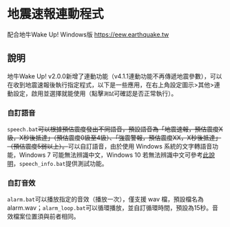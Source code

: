 # 地震速報連動程式
配合地牛Wake Up! Windows版 https://eew.earthquake.tw

## 說明
地牛Wake Up! v2.0.0新增了連動功能（v4.1.1連動功能不再傳遞地震參數），可以在收到地震速報後執行指定程式，以下是一些應用，在右上角設定圖示>其他>連動設定，啟用並選擇就能使用（點擊`測試`可確認是否正常執行）。

### 自訂語音
`speech.bat`<del>可以根據預估震度發出不同語音，預設語音為「地震速報，預估震度X級，X秒後抵達」（預估震度0級至4級）、「強震警報，預估震度XX，X秒後抵達」（預估震度5弱以上）。</del>可以自訂語音，由於使用 Windows 系統的文字轉語音功能，Windows 7 可能無法辨識中文，Windows 10 若無法辨識中文可參考[此說明](https://support.office.com/zh-tw/article/4c83a8d8-7486-42f7-8e46-2b0fdf753130)，`speech_info.bat`提供測試功能。

### 自訂音效
`alarm.bat`可以播放指定的音效（播放一次），僅支援 wav 檔，預設檔名為 alarm.wav；`alarm_loop.bat`可以循環播放，並自訂循環時間，預設為15秒。音效檔案位置須與前者相同。
